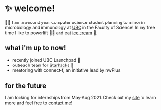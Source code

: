# ✨ welcome!
👩‍💻 I am a second year computer science student planning to minor in microbiology and immunology at [UBC](https://ubc.ca) in the Faculty of Science! 
In my free time I like to powerlift 🏋️‍♀️ and eat [ice cream](https://www.madebymarcus.ca/) 🍦.

## what i'm up to now!
- recently joined UBC Launchpad 🚀
- outreach team for [Starhacks](https://www.starhacks.tech/) 🌟
- mentoring with connect-f, an initiative lead by nwPlus

## for the future 
I am looking for internships from May-Aug 2021. Check out my [site](https://haolucy.tech/) to learn more and feel free to [contact me](mailto:hao.lucyy@gmail.com)!



